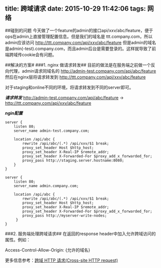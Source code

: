 title: 跨域请求
date: 2015-10-29 11:42:06
tags: 网络
---

##碰到的问题
今天做了一个feature的admin的接口api/xxv/abc/feature，便于ops在admin上直接管理配置信息。但是我们的域名是 ttt.company.com，所以admin应该访问
http://ttt.company.com/api/xxv/abc/feature
但是admin的域名是admin(-test).company.com，而且admin后台是需要登录的。这样就导致了前端跨域传cookie会有问题。

##解决的方案#
###1. nginx 做请求转发##
目前的做法是在服务端之前做一个反向代理，admin请求同域名的 
http://admin-test.company.com/api/abc/feature
然后在nginx层将请求转发到 
http://ttt.company.com/api/xxv/abc/feature

对于staging和online不同的环境，将请求转发到不同的server即可。

***请求转发***
http://admin-test.company.com/api/abc/feature 
->
http://ttt.company.com/api/xxv/abc/feature

***ngin配置***

```
server {
    listen 80;
    server_name admin-test.company.com;

    location /api/abc {
        rewrite /api/abc/(.*) /api/xxv/$1 break;
        proxy_set_header Host $http_host;
        proxy_set_header X-Real-IP $remote_addr;
        proxy_set_header X-Forwarded-For $proxy_add_x_forwarded_for;
        proxy_pass http://staging.server.hostname:8080;
    }
}
```
```
server {
    listen 80;
    server_name admin.company.com;

    location /api/abc {
        rewrite /api/abc/(.*) /api/xxv/$1 break;
        proxy_set_header Host $http_host;
        proxy_set_header X-Real-IP $remote_addr;
        proxy_set_header X-Forwarded-For $proxy_add_x_forwarded_for;
        proxy_pass http://myserver-write-nodes;
     }
}
```

###2. 服务端处理跨域请求##
在返回的response header中加入允许跨域访问的属性。例如：

Access-Control-Allow-Origin: {允许的域名}


更多信息参考：[跨域 HTTP 请求(Cross-site HTTP request)](https://developer.mozilla.org/zh-CN/docs/Web/HTTP/Access_control_CORS)



